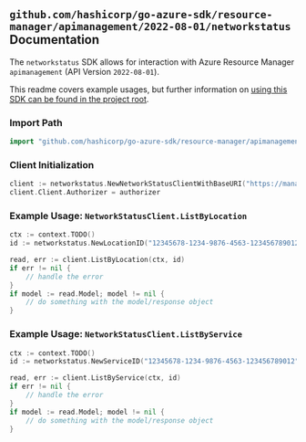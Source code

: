 
## `github.com/hashicorp/go-azure-sdk/resource-manager/apimanagement/2022-08-01/networkstatus` Documentation

The `networkstatus` SDK allows for interaction with Azure Resource Manager `apimanagement` (API Version `2022-08-01`).

This readme covers example usages, but further information on [using this SDK can be found in the project root](https://github.com/hashicorp/go-azure-sdk/tree/main/docs).

### Import Path

```go
import "github.com/hashicorp/go-azure-sdk/resource-manager/apimanagement/2022-08-01/networkstatus"
```


### Client Initialization

```go
client := networkstatus.NewNetworkStatusClientWithBaseURI("https://management.azure.com")
client.Client.Authorizer = authorizer
```


### Example Usage: `NetworkStatusClient.ListByLocation`

```go
ctx := context.TODO()
id := networkstatus.NewLocationID("12345678-1234-9876-4563-123456789012", "example-resource-group", "serviceName", "locationName")

read, err := client.ListByLocation(ctx, id)
if err != nil {
	// handle the error
}
if model := read.Model; model != nil {
	// do something with the model/response object
}
```


### Example Usage: `NetworkStatusClient.ListByService`

```go
ctx := context.TODO()
id := networkstatus.NewServiceID("12345678-1234-9876-4563-123456789012", "example-resource-group", "serviceName")

read, err := client.ListByService(ctx, id)
if err != nil {
	// handle the error
}
if model := read.Model; model != nil {
	// do something with the model/response object
}
```
